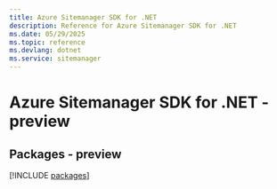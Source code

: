```yaml
---
title: Azure Sitemanager SDK for .NET
description: Reference for Azure Sitemanager SDK for .NET
ms.date: 05/29/2025
ms.topic: reference
ms.devlang: dotnet
ms.service: sitemanager
---
```

# Azure Sitemanager SDK for .NET - preview
## Packages - preview
[!INCLUDE [packages](sitemanager-index.md)]